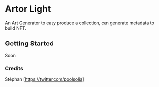 # Artor Light

An Art Generator to easy produce a collection, can generate metadata to build NFT.

## Getting Started

Soon

### Credits

Stéphan [https://twitter.com/poolsolia]